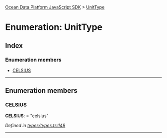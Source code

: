 [Ocean Data Platform JavaScript SDK](../README.md) > [UnitType](../enums/unittype.md)

# Enumeration: UnitType

## Index

### Enumeration members

* [CELSIUS](unittype.md#celsius)

---

## Enumeration members

<a id="celsius"></a>

###  CELSIUS

**CELSIUS**:  = "celsius"

*Defined in [types/types.ts:149](https://github.com/C4IROcean/ODP-sdk-js/blob/493a038/source/types/types.ts#L149)*

___

